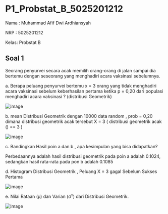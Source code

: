 # P1_Probstat_B_5025201212

Nama : Muhammad Afif Dwi Ardhiansyah

NRP  : 5025201212

Kelas: Probstat B

## Soal 1
Seorang penyurvei secara acak memilih orang-orang di jalan sampai dia bertemu dengan
seseorang yang menghadiri acara vaksinasi sebelumnya.

a. Berapa peluang penyurvei bertemu x = 3 orang yang tidak menghadiri acara vaksinasi
sebelum keberhasilan pertama ketika p = 0,20 dari populasi menghadiri acara vaksinasi ?
(distribusi Geometrik)

![image](https://user-images.githubusercontent.com/87472849/162603390-7a93b78c-6623-4355-80e3-ca3a7cd2979b.png)

b. mean Distribusi Geometrik dengan 10000 data random , prob = 0,20 dimana distribusi
geometrik acak tersebut X = 3 ( distribusi geometrik acak () == 3 )

![image](https://user-images.githubusercontent.com/87472849/162604104-3f691e3d-d7b2-4c9f-be2b-80ea95ad1e75.png)

c. Bandingkan Hasil poin a dan b , apa kesimpulan yang bisa didapatkan?

Perbedaannya adalah hasil distribusi geometrik pada poin a adalah 0.1024, sedangkan hasil rata-rata pada pon b adalah 0.1085

d. Histogram Distribusi Geometrik , Peluang X = 3 gagal Sebelum Sukses Pertama

![image](https://user-images.githubusercontent.com/87472849/162604340-2ebaa002-e11b-462f-86ec-e4c64d012afb.png)

e. Nilai Rataan (μ) dan Varian (σ²) dari Distribusi Geometrik.

![image](https://user-images.githubusercontent.com/87472849/162604362-a55b5f16-d284-48ae-8d98-851d4000a112.png)

